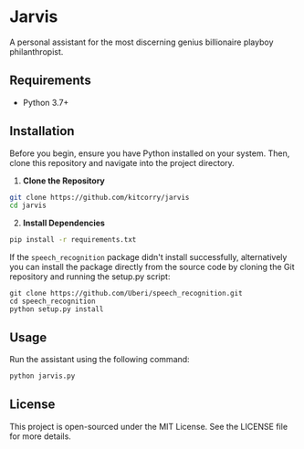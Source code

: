 # Jarvis

A personal assistant for the most discerning genius billionaire playboy philanthropist.

## Requirements

- Python 3.7+

## Installation

Before you begin, ensure you have Python installed on your system. Then, clone this repository and navigate into the project directory.

1. **Clone the Repository**

```bash
git clone https://github.com/kitcorry/jarvis
cd jarvis
```

2. **Install Dependencies**

```bash
pip install -r requirements.txt
```

If the `speech_recognition` package didn't install successfully, alternatively you can install the package directly from the source code by cloning the Git repository and running the setup.py script:
```
git clone https://github.com/Uberi/speech_recognition.git
cd speech_recognition
python setup.py install
```

## Usage

Run the assistant using the following command:

```bash
python jarvis.py
```

## License

This project is open-sourced under the MIT License. See the LICENSE file for more details.
